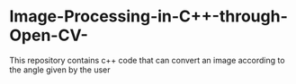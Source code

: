 # Image-Processing-in-C++-through-Open-CV-
This repository contains c++ code that can convert an image according to the angle given by the user
